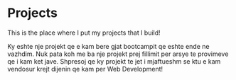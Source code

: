 # Projects
This is the place where I put my projects that I build!

Ky eshte nje projekt qe e kam bere gjat bootcampit qe eshte ende ne vazhdim. Nuk pata koh me ba nje projekt prej fillimit per arsye te provimeve qe i kam ket jave.
Shpresoj qe ky projekt te jet i mjaftueshm se ktu e kam vendosur krejt dijenin qe kam per Web Development!

